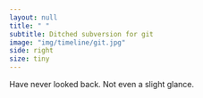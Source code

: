 ```yaml
---
layout: null
title: " "
subtitle: Ditched subversion for git
image: "img/timeline/git.jpg"
side: right
size: tiny
---
```

Have never looked back. Not even a slight glance.